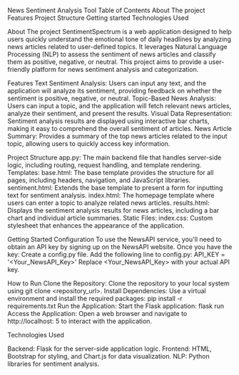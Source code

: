 News Sentiment Analysis Tool
Table of Contents
About The project
Features
Project Structure
Getting started
Technologies Used

About The project
SentimentSpectrum is a web application designed to help users quickly understand the emotional tone of daily headlines by analyzing news articles related to user-defined topics. It leverages Natural Language Processing (NLP) to assess the sentiment of news articles and classify them as positive, negative, or neutral. This project aims to provide a user-friendly platform for news sentiment analysis and categorization.

Features
Text Sentiment Analysis: Users can input any text, and the application will analyze its sentiment, providing feedback on whether the sentiment is positive, negative, or neutral.
Topic-Based News Analysis: Users can input a topic, and the application will fetch relevant news articles, analyze their sentiment, and present the results.
Visual Data Representation: Sentiment analysis results are displayed using interactive bar charts, making it easy to comprehend the overall sentiment of articles.
News Article Summary: Provides a summary of the top news articles related to the input topic, allowing users to quickly access key information.

Project Structure
app.py: The main backend file that handles server-side logic, including routing, request handling, and template rendering.
Templates:
base.html: The base template provides the structure for all pages, including headers, navigation, and JavaScript libraries.
sentiment.html: Extends the base template to present a form for inputting text for sentiment analysis.
index.html: The homepage template where users can enter a topic to analyze related news articles.
results.html: Displays the sentiment analysis results for news articles, including a bar chart and individual article summaries.
Static Files:
index.css: Custom stylesheet that enhances the appearance of the application.




Getting Started
Configuration
To use the NewsAPI service, you'll need to obtain an API key by signing up on the NewsAPI website. Once you have the key:
Create a config.py file.
Add the following line to config.py:
API_KEY = '<Your_NewsAPI_Key>'
Replace <Your_NewsAPI_Key> with your actual API key.

How to Run
Clone the Repository: Clone the repository to your local system using git clone <repository_url>.
Install Dependencies: Use a virtual environment and install the required packages:
pip install -r requirements.txt
Run the Application: Start the Flask application:
flask run
Access the Application: Open a web browser and navigate to http://localhost: 5 to interact with the application.



Technologies Used

Backend: Flask for the server-side application logic.
Frontend: HTML, Bootstrap for styling, and Chart.js for data visualization.
NLP: Python libraries for sentiment analysis.


